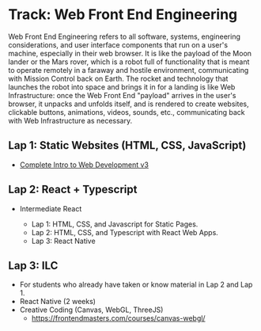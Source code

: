 # Track: Web Front End Engineering
Web Front End Engineering refers to all software, systems, engineering considerations, and user interface components that run on a user's machine, especially in their web browser. It is like the payload of the Moon lander or the Mars rover, which is a robot full of functionality that is meant to operate remotely in a faraway and hostile environment, communicating with Mission Control back on Earth. The rocket and technology that launches the robot into space and brings it in for a landing is like Web Infrastructure: once the Web Front End "payload" arrives in the user's browser, it unpacks and unfolds itself, and is rendered to create websites, clickable buttons, animations, videos, sounds, etc., communicating back with Web Infrastructure as necessary.



## Lap 1: Static Websites (HTML, CSS, JavaScript)
* [Complete Intro to Web Development v3]()

## Lap 2: React + Typescript
* Intermediate React


  - Lap 1: HTML, CSS, and Javascript for Static Pages.
  - Lap 2: HTML, CSS, and Typescript with React Web Apps.
  - Lap 3: React Native


## Lap 3: ILC 
* For students who already have taken or know material in Lap 2 and Lap 1.
* React Native (2 weeks)
* Creative Coding (Canvas, WebGL, ThreeJS)
	* https://frontendmasters.com/courses/canvas-webgl/

